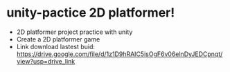 # unity-pactice 2D platformer!
- 2D platformer project practice with unity
- Create a 2D platformer game 
- Link download lastest buid: https://drive.google.com/file/d/1z1D9hRAIC5isOgF6v06elnDyJEDCpnqt/view?usp=drive_link 
